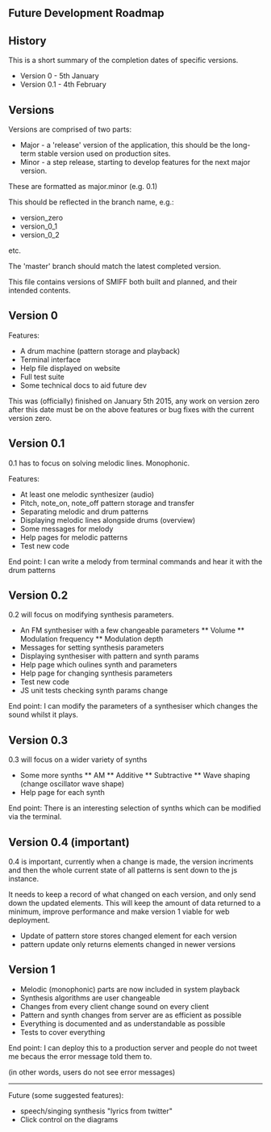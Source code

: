 Future Development Roadmap
--------------------------

History
-------

This is a short summary of the completion dates of specific versions.

* Version 0 - 5th January
* Version 0.1 - 4th February

Versions
--------

Versions are comprised of two parts:

* Major - a 'release' version of the application, this should be the long-term stable version used on production sites.
* Minor - a step release, starting to develop features for the next major version.

These are formatted as major.minor (e.g. 0.1)

This should be reflected in the branch name, e.g.:

* version_zero
* version_0_1
* version_0_2

etc.

The 'master' branch should match the latest completed version.

This file contains versions of SMIFF both built and planned, and their intended contents. 

Version 0
---------

Features:

* A drum machine (pattern storage and playback)
* Terminal interface
* Help file displayed on website
* Full test suite
* Some technical docs to aid future dev

This was (officially) finished on January 5th 2015, any work on version zero after this date must be on the above features or bug fixes with the current version zero.


Version 0.1
-----------

0.1 has to focus on solving melodic lines. Monophonic.

Features:

* At least one melodic synthesizer (audio)
* Pitch, note_on, note_off pattern storage and transfer
* Separating melodic and drum patterns
* Displaying melodic lines alongside drums (overview) 
* Some messages for melody
* Help pages for melodic patterns
* Test new code 

End point: I can write a melody from terminal commands and hear it with the drum patterns

Version 0.2
-----------

0.2 will focus on modifying synthesis parameters.

* An FM synthesiser with a few changeable parameters
** Volume
** Modulation frequency
** Modulation depth 
* Messages for setting synthesis parameters
* Displaying synthesiser with pattern and synth params
* Help page which oulines synth and parameters
* Help page for changing synthesis parameters
* Test new code
* JS unit tests checking synth params change

End point: I can modify the parameters of a synthesiser which changes the sound whilst it plays.

Version 0.3
-----------

0.3 will focus on a wider variety of synths 

* Some more synths
** AM
** Additive
** Subtractive
** Wave shaping (change oscillator wave shape)
* Help page for each synth

End point: There is an interesting selection of synths which can be modified via the terminal. 

Version 0.4 (important)
-----------------------

0.4 is important, currently when a change is made, the version incriments and then the whole current state of all patterns is sent down to the js instance.

It needs to keep a record of what changed on each version, and only send down the updated elements. This will keep the amount of data returned to a minimum, improve performance and make version 1 viable for web deployment.

* Update of pattern store stores changed element for each version
* pattern update only returns elements changed in newer versions

Version 1
---------

* Melodic (monophonic) parts are now included in system playback
* Synthesis algorithms are user changeable
* Changes from every client change sound on every client
* Pattern and synth changes from server are as efficient as possible
* Everything is documented and as understandable as possible
* Tests to cover everything

End point: I can deploy this to a production server and people do not tweet me becaus the error message told them to. 

(in other words, users do not see error messages)


--------------------------------------------------------

Future (some suggested features): 

* speech/singing synthesis "lyrics from twitter"
* Click control on the diagrams





